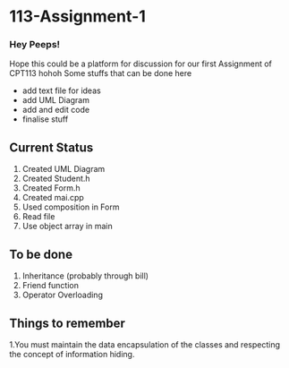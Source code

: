 # 113-Assignment-1

### Hey Peeps!
Hope this could be a platform for discussion for our first Assignment of CPT113 hohoh
Some stuffs that can be done here

<ul>
  <li>add text file for ideas</li>
  <li>add UML Diagram</li>
  <li>add and edit code</li>
  <li>finalise stuff</li>
</ul>


## Current Status
1. Created UML Diagram
2. Created Student.h
3. Created Form.h
4. Created mai.cpp
5. Used composition in Form
6. Read file
7. Use object array in main

## To be done
1. Inheritance (probably through bill)
2. Friend function
3. Operator Overloading

## Things to remember
1.You must maintain the data encapsulation of the classes and respecting the concept of 
information hiding.
